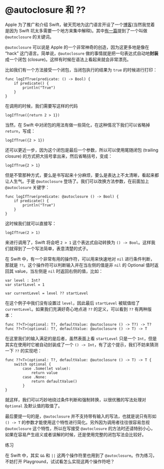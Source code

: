 # @autoclosure 和 ??

Apple 为了推广和介绍 Swift，破天荒地为这门语言开设了一个[博客](https://developer.apple.com/swift/blog/)(当然我觉着是因为 Swift 坑太多需要一个地方来集中解释)。其中[有一篇](https://developer.apple.com/swift/blog/?id=4)提到了一个叫做 `@autoclosure` 的关键词。

`@autoclosure` 可以说是 Apple 的一个非常神奇的创造，因为这更多地是像在 “hack” 这门语言。简单说，`@autoclosure` 做的事情就是把一句表达式自动地**封装**成一个闭包 (closure)。这样有时候在语法上看起来就会非常漂亮。

比如我们有一个方法接受一个闭包，当闭包执行的结果为 `true` 的时候进行打印：

    func logIfTrue(predicate: () -> Bool) {
        if predicate() {
            println("True")
        }
    }

在调用的时候，我们需要写这样的代码

    logIfTrue({return 2 > 1})

当然，在 Swift 中对闭包的用法有做一些简化，在这种情况下我们可以省略掉 `return`，写成：

    logIfTrue({2 > 1})

还可以更近一步，因为这个闭包是最后一个参数，所以可以使用尾随闭包 (trailing closure) 的方式把大括号拿出来，然后省略括号，变成：

    logIfTrue{2 > 1}

但是不管那种方式，要么是书写起来十分麻烦，要么是表达上不太清晰，看起来都让人生气。于是 `@autoclosure` 登场了。我们可以改换方法参数，在前面加上 `@autoclosure` 关键字：

    func logIfTrue(predicate: @autoclosure () -> Bool) {
        if predicate() {
            println("True")
        }
    }

这时候我们就可以直接写：

    logIfTrue(2 > 1)

来进行调用了，Swift 将会吧 `2 > 1` 这个表达式自动转换为 `() -> Bool`。这样我们就得到了一个写法简单，表意清楚的式子。

在 Swift 中，有一个非常有用的操作符，可以用来快速地对 `nil` 进行条件判断，那就是 `??`。这个操作符可以判断输入并在当左侧的值是非 `nil` 的 Optional 值时返回其 value，当左侧是 `nil` 时返回右侧的值，比如：

    var level : Int?
    var startLevel = 1

    var currentLevel = level ?? startLevel

在这个例子中我们没有设置过 `level`，因此最后 `startLevel` 被赋值给了 `currentLevel`。如果我们充满好奇心地点进 `??` 的定义，可以看到 `??` 有两种版本：

    func ??<T>(optional: T?, defaultValue: @autoclosure () -> T?) -> T?
    func ??<T>(optional: T?, defaultValue: @autoclosure () -> T) -> T

在这里我们的输入满足的是后者，虽然表面上看 `startLevel` 只是一个 `Int`，但是其实在使用时它被自动封装成了一个 `() -> Int`，有了这个提示，我们不妨来猜测一下 `??` 的实现吧：

    func ??<T>(optional: T?, defaultValue: @autoclosure () -> T) -> T {
        switch optional {
            case .Some(let value):
                return value
            case .None:
                return defaultValue()
            }
    }

就这样，我们可以巧妙地绕过条件判断和强制转换，以很优雅的写法处理对 `Optional` 及默认值的取值了。

最后要提一句的是，`@autoclosure` 并不支持带有输入的写法，也就是说只有形如 `() -> T` 的参数才能使用这个特性进行简化。另外因为调用者往往很容易忽视 `@autoclosure` 这个特性，所以在写接受 `@autoclosure` 的方法时还请特别小心，如果在容易产生歧义或者误解的时候，还是使用完整的闭包写法会比较好。

<div class="ui orange segment">
	<div class="header">
		<i class="fa fa-pencil"></i>
	    练习
	</div>
<p>在 Swift 中，其实 <code>&&</code> 和 <code>||</code> 这两个操作符里也用到了 <code>@autoclosure</code>。作为练习，不妨打开 Playground，试试看怎么实现这两个操作符吧？</p>
</div>